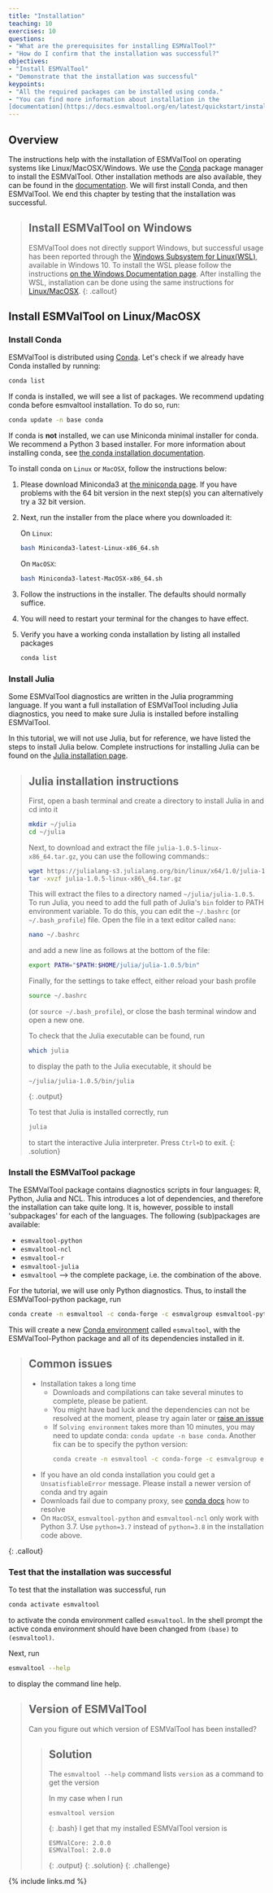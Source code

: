```yaml
---
title: "Installation"
teaching: 10
exercises: 10
questions:
- "What are the prerequisites for installing ESMValTool?"
- "How do I confirm that the installation was successful?"
objectives:
- "Install ESMValTool"
- "Demonstrate that the installation was successful"
keypoints:
- "All the required packages can be installed using conda."
- "You can find more information about installation in the
[documentation](https://docs.esmvaltool.org/en/latest/quickstart/installation.html)."
---
```

## Overview

The instructions help with the installation of ESMValTool on operating systems
like Linux/MacOSX/Windows.
We use the [Conda](https://conda.io/projects/conda/en/latest/index.html)
package manager to
install the ESMValTool. Other installation methods are also available, they can
be found in the
[documentation](https://docs.esmvaltool.org/en/latest/quickstart/installation.html).
We will first install Conda, and then ESMValTool. We end this chapter by testing
that the installation was successful.

> ## Install ESMValTool on Windows
>
> ESMValTool does not directly support Windows, but successful usage has been
> reported through the [Windows Subsystem for
> Linux(WSL)](https://docs.microsoft.com/en-us/windows/wsl/),
> available in Windows 10.
> To install the WSL please follow the instructions [on the Windows Documentation
> page](https://docs.microsoft.com/en-us/windows/wsl/install-win10).
> After installing the WSL, installation can be done using the same instructions for
> [Linux/MacOSX](#install-esmvaltool-on-linuxmacosx).
{: .callout}

## Install ESMValTool on Linux/MacOSX

### Install Conda

ESMValTool is distributed using [Conda](https://conda.io/).
Let's check if we already have Conda installed by running:

```bash
conda list
```

If conda is installed, we will see a list of packages.
We recommend updating conda before esmvaltool installation. To do so, run:

```bash
conda update -n base conda
```

If conda is **not** installed, we can use Miniconda minimal installer for conda.
We recommend a Python 3 based installer. For more information about installing conda,
see [the conda installation documentation](https://docs.conda.io/projects/conda/en/latest/user-guide/install/index.html).

To install conda on ``Linux`` or ``MacOSX``, follow the  instructions below:

1.  Please download Miniconda3 at [the miniconda
    page](https://docs.conda.io/en/latest/miniconda.html).
    If you have problems with the 64 bit version in the next step(s)
    you can alternatively try a 32 bit version.

2.  Next, run the installer from the place where you downloaded it:

    On ``Linux``:

    ```bash
    bash Miniconda3-latest-Linux-x86_64.sh
    ```

    On ``MacOSX``:

    ```bash
    bash Miniconda3-latest-MacOSX-x86_64.sh
    ```

3.  Follow the instructions in the installer. The defaults should normally
    suffice.

4.  You will need to restart your terminal for the changes to have effect.

5.  Verify you have a working conda installation by listing all installed
    packages

    ```bash
    conda list
    ```

### Install Julia

Some ESMValTool diagnostics are written in the Julia programming language.
If you want a full installation of ESMValTool including Julia diagnostics, you need
to make sure Julia is installed before installing ESMValTool.

In this tutorial, we will not use Julia, but for reference, we have listed the steps
to install Julia below.
Complete instructions for installing Julia can be found on the [Julia
installation page](https://julialang.org/downloads/platform/#linux_and_freebsd).

> ## Julia installation instructions
>
> First, open a bash terminal and create a directory to install Julia in and cd
> into it
>
> ```bash
> mkdir ~/julia
> cd ~/julia
> ```
>
> Next, to download and extract the file `julia-1.0.5-linux-x86_64.tar.gz`, you can use the following commands::
>
> ```bash
> wget https://julialang-s3.julialang.org/bin/linux/x64/1.0/julia-1.0.5-linux-x86_64.tar.gz
> tar -xvzf julia-1.0.5-linux-x86\_64.tar.gz
> ```
>
> This will extract the files to a directory named `~/julia/julia-1.0.5`. To run
> Julia, you need to add the full path of Julia's `bin` folder to PATH environment
> variable. To do this, you can edit the `~/.bashrc` (or `~/.bash_profile`) file.
> Open the file in a text editor called ``nano``:
>
> ```bash
> nano ~/.bashrc
> ```
>
> and add a new line as follows at the
> bottom of the file:
>
> ```bash
> export PATH="$PATH:$HOME/julia/julia-1.0.5/bin"
> ```
>
> Finally, for the settings to take effect, either reload your bash profile
>
> ```bash
> source ~/.bashrc
> ```
>
> (or `source ~/.bash_profile`), or close the bash terminal window and open a new
> one.
>
> To check that the Julia executable can be found, run
>
> ```bash
> which julia
> ```
>
> to display the path to the Julia executable, it should be
>
> ```
> ~/julia/julia-1.0.5/bin/julia
> ```
> {: .output}
>
> To test that Julia is installed correctly, run
>
> ```bash
> julia
> ```
>
> to start the interactive Julia interpreter. Press `Ctrl+D` to exit.
{: .solution}

### Install the ESMValTool package

The ESMValTool package contains diagnostics scripts in four languages: R,
Python, Julia and NCL. This introduces a lot of dependencies, and therefore the
installation can take quite long. It is, however, possible to install
'subpackages' for each of the languages. The following (sub)packages are
available:

- `esmvaltool-python`
- `esmvaltool-ncl`
- `esmvaltool-r`
- `esmvaltool-julia`
- `esmvaltool` --> the complete package, i.e. the combination of the above.

For the tutorial, we will use only Python diagnostics. Thus, to install the
ESMValTool-python package, run

```bash
conda create -n esmvaltool -c conda-forge -c esmvalgroup esmvaltool-python
```

This will create a new [Conda
environment](https://docs.conda.io/projects/conda/en/latest/user-guide/tasks/manage-environments.html)
called `esmvaltool`, with the ESMValTool-Python package and all of its dependencies
installed in it.


> ## Common issues
>
> -   Installation takes a long time
>     -   Downloads and compilations can take several minutes to complete,
>         please be patient.
>     -   You might have bad luck and the dependencies can not be resolved at
>         the moment, please try again later or [raise an
>         issue](https://github.com/ESMValGroup/ESMValTool/issues/new/choose)
>     -   If `Solving environment` takes more than 10 minutes, you may need to update
>         conda: `conda update -n base conda`. Another fix can be to specify
>         the python version:
>         ```bash
>         conda create -n esmvaltool -c conda-forge -c esmvalgroup esmvaltool-python python=3.8
>         ```
> -   If you have an old conda installation you could get a `UnsatisfiableError`
>     message. Please install a newer version of conda and try again
> -   Downloads fail due to company proxy, see [conda
>     docs](https://docs.anaconda.com/anaconda/user-guide/tasks/proxy/) how to
>     resolve
> -   On ``MacOSX``, ``esmvaltool-python`` and
>     ``esmvaltool-ncl`` only work with Python 3.7. Use `python=3.7` instead of `python=3.8` in the installation code above.
>
{: .callout}

### Test that the installation was successful

To test that the installation was successful, run

```bash
conda activate esmvaltool
```

to activate the conda environment called `esmvaltool`. In the shell prompt the
active conda environment should have been changed from `(base)` to
`(esmvaltool)`.

Next, run

```bash
esmvaltool --help
```

to display the command line help.

> ## Version of ESMValTool
>
> Can you figure out which version of ESMValTool has been installed?
>
> > ## Solution
> >
> > The `esmvaltool --help` command lists `version` as a
> > command to get the version
> >
> > In my case when I run
> > ~~~
> > esmvaltool version
> > ~~~
> > {: .bash}
> > I get that my installed ESMValTool version is
> > ~~~
> > ESMValCore: 2.0.0
> > ESMValTool: 2.0.0
> > ~~~
> > {: .output}
> {: .solution}
{: .challenge}

{% include links.md %}
